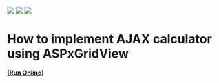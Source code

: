 <!-- default badges list -->
![](https://img.shields.io/endpoint?url=https://codecentral.devexpress.com/api/v1/VersionRange/128540937/13.1.4%2B)
[![](https://img.shields.io/badge/Open_in_DevExpress_Support_Center-FF7200?style=flat-square&logo=DevExpress&logoColor=white)](https://supportcenter.devexpress.com/ticket/details/E1004)
[![](https://img.shields.io/badge/📖_How_to_use_DevExpress_Examples-e9f6fc?style=flat-square)](https://docs.devexpress.com/GeneralInformation/403183)
<!-- default badges end -->
# How to implement AJAX calculator using ASPxGridView
<!-- run online -->
**[[Run Online]](https://codecentral.devexpress.com/e1004/)**
<!-- run online end -->

<br/>


